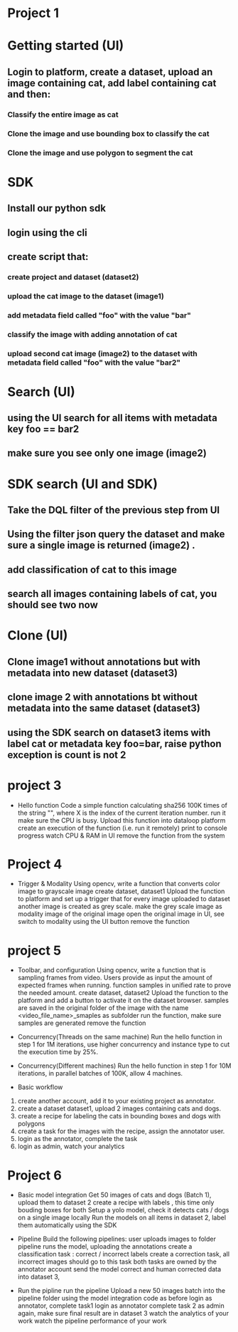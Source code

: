Project 1
=========
# Getting started (UI) 
## Login to platform, create a dataset, upload an image containing cat, add label containing cat and then: 
### Classify the entire image as cat 
### Clone the image and use bounding box to classify the cat 
### Clone the image and use polygon to segment the cat 

# SDK 
## Install our python sdk 
## login using the cli 
## create script that: 
### create project and dataset (dataset2) 
### upload the cat image to the dataset (image1) 
### add metadata field called "foo" with the value "bar" 
### classify the image with adding annotation of cat
### upload second cat image (image2) to the dataset with metadata field called "foo" with the value "bar2" 

# Search (UI) 
## using the UI search for all items with metadata key foo == bar2 
## make sure you see only one image (image2)

# SDK search (UI and SDK) 
## Take the DQL filter of the previous step from UI 
## Using the filter json query the dataset and make sure a single image is returned (image2) . 
## add classification of cat to this image 
## search all images containing labels of cat, you should see two now

# Clone (UI) 
## Clone image1 without annotations but with metadata into new dataset (dataset3) 
## clone image 2 with annotations bt without metadata into the same dataset (dataset3) 
## using the SDK search on dataset3 items with label cat or metadata key foo=bar, raise python exception is count is not 2

project 3
=========
* Hello function 
Code a simple function calculating sha256 100K times of the string "", where X is the index of the current iteration number. run it make sure the CPU is busy. Upload this function into dataloop platform create an execution of the function (i.e. run it remotely) print to console progress watch CPU & RAM in UI remove the function from the system

Project 4
=========
* Trigger & Modality 
Using opencv, write a function that converts color image to grayscale image create dataset, dataset1 Upload the function to platform and set up a trigger that for every image uploaded to dataset another image is created as grey scale. make the grey scale image as modality image of the original image open the original image in UI, see switch to modality using the UI button remove the function

project 5
=========
* Toolbar, and configuration 
Using opencv, write a function that is sampling frames from video. Users provide as input the amount of expected frames when running. function samples in unified rate to prove the needed amount. create dataset, dataset2 Upload the function to the platform and add a button to activate it on the dataset browser. samples are saved in the original folder of the image with the name <video_file_name>_smaples as subfolder run the function, make sure samples are generated remove the function

* Concurrency(Threads on the same machine) 
Run the hello function in step 1 for 1M iterations, use higher concurrency and instance type to cut the execution time by 25%.

* Concurrency(Different machines) 
Run the hello function in step 1 for 10M iterations, in parallel batches of 100K, allow 4 machines.

* Basic workflow 
1. create another account, add it to your existing project as annotator. 
2. create a dataset dataset1, upload 2 images containing cats and dogs. 
3. create a recipe for labeling the cats in bounding boxes and dogs with polygons 
4. create a task for the images with the recipe, assign the annotator user. 
5. login as the annotator, complete the task 
6. login as admin, watch your analytics 

Project 6
=========
* Basic model integration
Get 50 images of cats and dogs (Batch 1),  upload them to dataset 2
create a recipe with labels , this time only bouding boxes for both 
Setup a yolo model, check it detects cats / dogs on a single image locally 
Run the models on all items in dataset 2, label them automatically using the SDK 

* Pipeline
Build the following pipelines: 
user uploads images to folder 
pipeline runs the model, uploading the annotations 
create a classification task : correct / incorrect labels 
create a correction task, all incorrect images should go to this task 
both tasks are owned by the annotator account 
send the model correct and human corrected data into dataset 3, 

* Run the pipline
run the pipeline
Upload a new 50 images batch into the pipeline folder using the model integration code as before
login as annotator, complete task1 
login as annotator complete task 2
as admin again, make sure final result are in dataset 3
watch the analytics of your work 
watch the pipeline performance of your work
